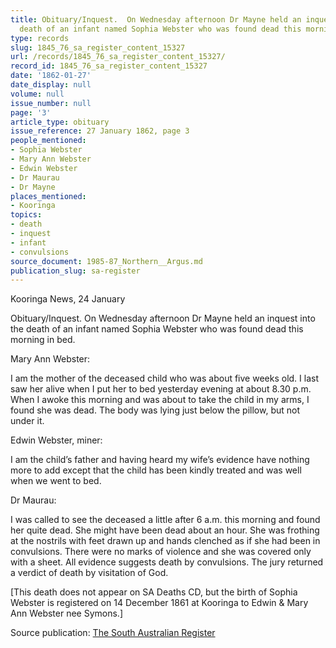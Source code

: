 ```yaml
---
title: Obituary/Inquest.  On Wednesday afternoon Dr Mayne held an inquest into the
  death of an infant named Sophia Webster who was found dead this morning in bed.
type: records
slug: 1845_76_sa_register_content_15327
url: /records/1845_76_sa_register_content_15327/
record_id: 1845_76_sa_register_content_15327
date: '1862-01-27'
date_display: null
volume: null
issue_number: null
page: '3'
article_type: obituary
issue_reference: 27 January 1862, page 3
people_mentioned:
- Sophia Webster
- Mary Ann Webster
- Edwin Webster
- Dr Maurau
- Dr Mayne
places_mentioned:
- Kooringa
topics:
- death
- inquest
- infant
- convulsions
source_document: 1985-87_Northern__Argus.md
publication_slug: sa-register
---
```


Kooringa News, 24 January

Obituary/Inquest.  On Wednesday afternoon Dr Mayne held an inquest into the death of an infant named Sophia Webster who was found dead this morning in bed.

Mary Ann Webster:

I am the mother of the deceased child who was about five weeks old.  I last saw her alive when I put her to bed yesterday evening at about 8.30 p.m.  When I awoke this morning and was about to take the child in my arms, I found she was dead.  The body was lying just below the pillow, but not under it.

Edwin Webster, miner:

I am the child’s father and having heard my wife’s evidence have nothing more to add except that the child has been kindly treated and was well when we went to bed.

Dr Maurau:

I was called to see the deceased a little after 6 a.m. this morning and found her quite dead.  She might have been dead about an hour.  She was frothing at the nostrils with feet drawn up and hands clenched as if she had been in convulsions.  There were no marks of violence and she was covered only with a sheet.  All evidence suggests death by convulsions.  The jury returned a verdict of death by visitation of God.

[This death does not appear on SA Deaths CD, but the birth of Sophia Webster is registered on 14 December 1861 at Kooringa to Edwin & Mary Ann Webster nee Symons.]

Source publication: [The South Australian Register](/publications/sa-register/)
